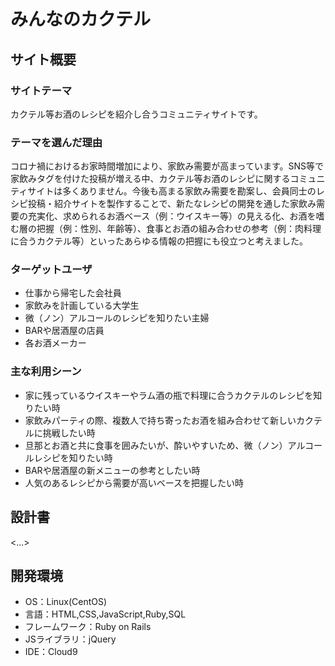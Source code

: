 # みんなのカクテル

## サイト概要
### サイトテーマ
カクテル等お酒のレシピを紹介し合うコミュニティサイトです。

### テーマを選んだ理由
コロナ禍におけるお家時間増加により、家飲み需要が高まっています。SNS等で家飲みタグを付けた投稿が増える中、カクテル等お酒のレシピに関するコミュニティサイトは多くありません。今後も高まる家飲み需要を勘案し、会員同士のレシピ投稿・紹介サイトを製作することで、新たなレシピの開発を通した家飲み需要の充実化、求められるお酒ベース（例：ウイスキー等）の見える化、お酒を嗜む層の把握（例：性別、年齢等）、食事とお酒の組み合わせの参考（例：肉料理に合うカクテル等）といったあらゆる情報の把握にも役立つと考えました。

### ターゲットユーザ
- 仕事から帰宅した会社員
- 家飲みを計画している大学生
- 微（ノン）アルコールのレシピを知りたい主婦
- BARや居酒屋の店員
- 各お酒メーカー

### 主な利用シーン
- 家に残っているウイスキーやラム酒の瓶で料理に合うカクテルのレシピを知りたい時
- 家飲みパーティの際、複数人で持ち寄ったお酒を組み合わせて新しいカクテルに挑戦したい時
- 旦那とお酒と共に食事を囲みたいが、酔いやすいため、微（ノン）アルコールレシピを知りたい時
- BARや居酒屋の新メニューの参考としたい時
- 人気のあるレシピから需要が高いベースを把握したい時

## 設計書
<...>

## 開発環境
- OS：Linux(CentOS)
- 言語：HTML,CSS,JavaScript,Ruby,SQL
- フレームワーク：Ruby on Rails
- JSライブラリ：jQuery
- IDE：Cloud9